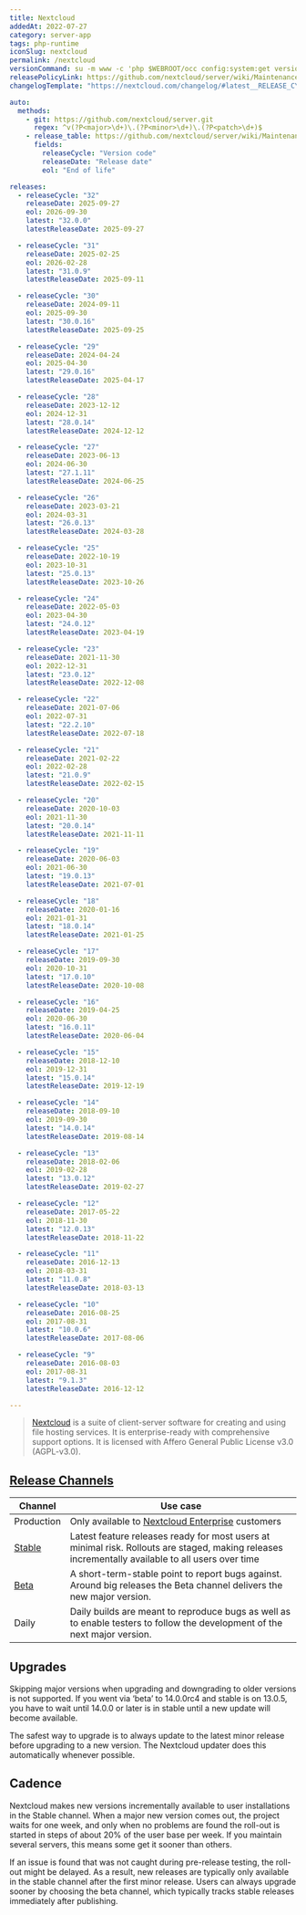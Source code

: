 ```yaml
---
title: Nextcloud
addedAt: 2022-07-27
category: server-app
tags: php-runtime
iconSlug: nextcloud
permalink: /nextcloud
versionCommand: su -m www -c 'php $WEBROOT/occ config:system:get version'
releasePolicyLink: https://github.com/nextcloud/server/wiki/Maintenance-and-Release-Schedule
changelogTemplate: "https://nextcloud.com/changelog/#latest__RELEASE_CYCLE__"

auto:
  methods:
    - git: https://github.com/nextcloud/server.git
      regex: ^v(?P<major>\d+)\.(?P<minor>\d+)\.(?P<patch>\d+)$
    - release_table: https://github.com/nextcloud/server/wiki/Maintenance-and-Release-Schedule
      fields:
        releaseCycle: "Version code"
        releaseDate: "Release date"
        eol: "End of life"

releases:
  - releaseCycle: "32"
    releaseDate: 2025-09-27
    eol: 2026-09-30
    latest: "32.0.0"
    latestReleaseDate: 2025-09-27

  - releaseCycle: "31"
    releaseDate: 2025-02-25
    eol: 2026-02-28
    latest: "31.0.9"
    latestReleaseDate: 2025-09-11

  - releaseCycle: "30"
    releaseDate: 2024-09-11
    eol: 2025-09-30
    latest: "30.0.16"
    latestReleaseDate: 2025-09-25

  - releaseCycle: "29"
    releaseDate: 2024-04-24
    eol: 2025-04-30
    latest: "29.0.16"
    latestReleaseDate: 2025-04-17

  - releaseCycle: "28"
    releaseDate: 2023-12-12
    eol: 2024-12-31
    latest: "28.0.14"
    latestReleaseDate: 2024-12-12

  - releaseCycle: "27"
    releaseDate: 2023-06-13
    eol: 2024-06-30
    latest: "27.1.11"
    latestReleaseDate: 2024-06-25

  - releaseCycle: "26"
    releaseDate: 2023-03-21
    eol: 2024-03-31
    latest: "26.0.13"
    latestReleaseDate: 2024-03-28

  - releaseCycle: "25"
    releaseDate: 2022-10-19
    eol: 2023-10-31
    latest: "25.0.13"
    latestReleaseDate: 2023-10-26

  - releaseCycle: "24"
    releaseDate: 2022-05-03
    eol: 2023-04-30
    latest: "24.0.12"
    latestReleaseDate: 2023-04-19

  - releaseCycle: "23"
    releaseDate: 2021-11-30
    eol: 2022-12-31
    latest: "23.0.12"
    latestReleaseDate: 2022-12-08

  - releaseCycle: "22"
    releaseDate: 2021-07-06
    eol: 2022-07-31
    latest: "22.2.10"
    latestReleaseDate: 2022-07-18

  - releaseCycle: "21"
    releaseDate: 2021-02-22
    eol: 2022-02-28
    latest: "21.0.9"
    latestReleaseDate: 2022-02-15

  - releaseCycle: "20"
    releaseDate: 2020-10-03
    eol: 2021-11-30
    latest: "20.0.14"
    latestReleaseDate: 2021-11-11

  - releaseCycle: "19"
    releaseDate: 2020-06-03
    eol: 2021-06-30
    latest: "19.0.13"
    latestReleaseDate: 2021-07-01

  - releaseCycle: "18"
    releaseDate: 2020-01-16
    eol: 2021-01-31
    latest: "18.0.14"
    latestReleaseDate: 2021-01-25

  - releaseCycle: "17"
    releaseDate: 2019-09-30
    eol: 2020-10-31
    latest: "17.0.10"
    latestReleaseDate: 2020-10-08

  - releaseCycle: "16"
    releaseDate: 2019-04-25
    eol: 2020-06-30
    latest: "16.0.11"
    latestReleaseDate: 2020-06-04

  - releaseCycle: "15"
    releaseDate: 2018-12-10
    eol: 2019-12-31
    latest: "15.0.14"
    latestReleaseDate: 2019-12-19

  - releaseCycle: "14"
    releaseDate: 2018-09-10
    eol: 2019-09-30
    latest: "14.0.14"
    latestReleaseDate: 2019-08-14

  - releaseCycle: "13"
    releaseDate: 2018-02-06
    eol: 2019-02-28
    latest: "13.0.12"
    latestReleaseDate: 2019-02-27

  - releaseCycle: "12"
    releaseDate: 2017-05-22
    eol: 2018-11-30
    latest: "12.0.13"
    latestReleaseDate: 2018-11-22

  - releaseCycle: "11"
    releaseDate: 2016-12-13
    eol: 2018-03-31
    latest: "11.0.8"
    latestReleaseDate: 2018-03-13

  - releaseCycle: "10"
    releaseDate: 2016-08-25
    eol: 2017-08-31
    latest: "10.0.6"
    latestReleaseDate: 2017-08-06

  - releaseCycle: "9"
    releaseDate: 2016-08-03
    eol: 2017-08-31
    latest: "9.1.3"
    latestReleaseDate: 2016-12-12

---
```


> [Nextcloud](https://nextcloud.com/) is a suite of client-server software for creating and using file hosting services.
> It is enterprise-ready with comprehensive support options.
> It is licensed with Affero General Public License v3.0 (AGPL-v3.0).

## [Release Channels][channels]

| Channel          | Use case                                                                                                                                          |
| ---------------- | ------------------------------------------------------------------------------------------------------------------------------------------------- |
| Production       | Only available to [Nextcloud Enterprise][enterprise] customers                                                                                    |
| [Stable][stable] | Latest feature releases ready for most users at minimal risk. Rollouts are staged, making releases incrementally available to all users over time |
| [Beta][beta]     | A short-term-stable point to report bugs against. Around big releases the Beta channel delivers the new major version.                            |
| Daily            | Daily builds are meant to reproduce bugs as well as to enable testers to follow the development of the next major version.                        |

## Upgrades

Skipping major versions when upgrading and downgrading to older versions is not supported.
If you went via ‘beta’ to 14.0.0rc4 and stable is on 13.0.5,
you have to wait until 14.0.0 or later is in stable until a new update will become available.

The safest way to upgrade is to always update to the latest minor release before upgrading to a new version.
The Nextcloud updater does this automatically whenever possible.

## Cadence

Nextcloud makes new versions incrementally available to user installations in the Stable channel.
When a major new version comes out, the project waits for one week,
and only when no problems are found the roll-out is started in steps of about 20% of the user base per week.
If you maintain several servers, this means some get it sooner than others.

If an issue is found that was not caught during pre-release testing, the roll-out might be delayed.
As a result, new releases are typically only available in the stable channel after the first minor release.
Users can always upgrade sooner by choosing the beta channel, which typically tracks stable releases immediately after publishing.

[stable]: https://nextcloud.com/install/
[enterprise]: https://nextcloud.com/enterprise/ "Nextcloud Enterprise"
[beta]: https://download.nextcloud.com/server/prereleases/ "Beta releases"
[channels]: https://nextcloud.com/release-channels/
